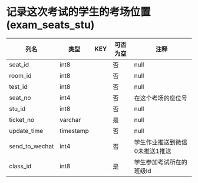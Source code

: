 # 记录这次考试的学生的考场位置(exam_seats_stu)
| 列名   | 类型   | KEY  | 可否为空 | 注释   |
| ---- | ---- | ---- | ---- | ---- |
|seat_id|int8||否|null|
|room_id|int8||否|null|
|test_id|int8||否|null|
|seat_no|int4||否|在这个考场的座位号|
|stu_id|int8||否|null|
|ticket_no|varchar||是|null|
|update_time|timestamp||否|null|
|send_to_wechat|int4||否|学生作业推送到微信 0未推送1推送|
|class_id|int8||是|学生参加考试所在的班级Id|
